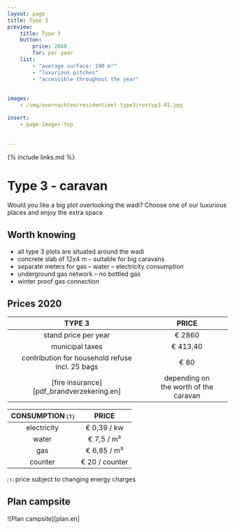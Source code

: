 ```yaml
---
layout: page
title: Type 3
preview: 
    title: Type 3
    button:
        price: 2860
        for: per year
    list:
        - "average surface: 190 m²"
        - "luxurious pitches"
        - "accessible throughout the year"
        
        
images:
    - /img/overnachten/residentieel-type3/restyp3-01.jpg

insert:
    - page-images-top
    
    
---
```


{% include links.md %}

# Type 3 - caravan

Would you like a big plot overlooking the wadi? Choose one of our luxurious places and enjoy the extra space.

## Worth knowing

- all type 3 plots are situated around the wadi
- concrete slab of 12x4 m – suitable for big caravans
- separate meters for gas – water – electricity consumption
- underground gas network – no bottled gas
- winter proof gas connection


## Prices 2020

TYPE 3                |PRICE           |
:--------------------:|:--------------:|
stand price per year  |€ 2860            
municipal taxes       |€ 413,40 
contribution for household refuse<br>incl. 25 bags<br> | € 80  
[fire insurance][pdf_brandverzekering.en]     |depending on <br>the worth of the caravan

CONSUMPTION ⑴        |PRICE          |
:--------------------:|:-------------:|
electricity           | € 0,39 / kw        
water                 | € 7,5 / m³  
gas                   | € 6,85 / m³       
counter               | € 20 / counter

⑴ price subject to changing energy charges

## Plan campsite

![Plan campsite][plan.en]
